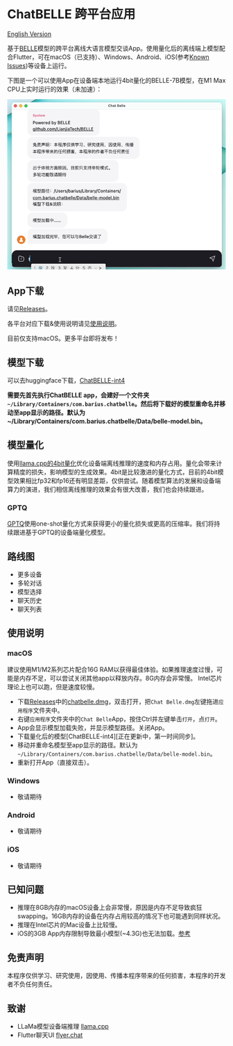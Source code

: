 # ChatBELLE 跨平台应用

[English Version](README_en.md)

基于[BELLE](https://github.com/LianjiaTech/BELLE)模型的跨平台离线大语言模型交谈App。使用量化后的离线端上模型配合Flutter，可在macOS（已支持）、Windows、Android、iOS(参考[Known Issues](#known-issues))等设备上运行。

下图是一个可以使用App在设备端本地运行4bit量化的BELLE-7B模型，在M1 Max CPU上实时运行的效果（未加速）：

<img src="./chatbelle-demo.gif"></img>


## App下载

请见[Releases](https://github.com/LianjiaTech/BELLE/releases/tag/v0.95)。

各平台对应下载&使用说明请见[使用说明](#使用说明)。

目前仅支持macOS。更多平台即将发布！

## 模型下载

可以去huggingface下载，[ChatBELLE-int4](https://huggingface.co/BelleGroup/ChatBELLE-int4)

**需要先首先执行ChatBELLE app，会建好一个文件夹```~/Library/Containers/com.barius.chatbelle```。然后将下载好的模型重命名并移动至app显示的路径。默认为~/Library/Containers/com.barius.chatbelle/Data/belle-model.bin。**

## 模型量化
使用[llama.cpp的4bit量化](https://github.com/ggerganov/llama.cpp)优化设备端离线推理的速度和内存占用。量化会带来计算精度的损失，影响模型的生成效果。4bit是比较激进的量化方式，目前的4bit模型效果相比fp32和fp16还有明显差距，仅供尝试。随着模型算法的发展和设备端算力的演进，我们相信离线推理的效果会有很大改善，我们也会持续跟进。

### GPTQ
[GPTQ](https://github.com/IST-DASLab/gptq)使用one-shot量化方式来获得更小的量化损失或更高的压缩率。我们将持续跟进基于GPTQ的设备端量化模型。


## 路线图
* 更多设备
* 多轮对话
* 模型选择
* 聊天历史
* 聊天列表


## 使用说明

### macOS
建议使用M1/M2系列芯片配合16G RAM以获得最佳体验。如果推理速度过慢，可能是内存不足，可以尝试关闭其他app以释放内存。8G内存会非常慢。
Intel芯片理论上也可以跑，但是速度较慢。

* 下载[Releases](https://github.com/LianjiaTech/BELLE/releases/tag/v0.95)中的[chatbelle.dmg](https://github.com/LianjiaTech/BELLE/releases/download/v0.95/chatbelle.dmg)，双击打开，把`Chat Belle.dmg`左键拖进`应用程序`文件夹中。
* 右键`应用程序`文件夹中的`Chat Belle`App，按住Ctrl并左键单击`打开`，点`打开`。
* App会显示模型加载失败，并显示模型路径。关闭App。
* 下载量化后的模型[ChatBELLE-int4][正在更新中，第一时间同步]。
* 移动并重命名模型至app显示的路径。默认为`~/Library/Containers/com.barius.chatbelle/Data/belle-model.bin`。
* 重新打开App（直接双击）。

### Windows
* 敬请期待

### Android
* 敬请期待

### iOS
* 敬请期待


## 已知问题
* 推理在8GB内存的macOS设备上会非常慢，原因是内存不足导致疯狂swapping。16GB内存的设备在内存占用较高的情况下也可能遇到同样状况。
* 推理在Intel芯片的Mac设备上比较慢。
* iOS的3GB App内存限制导致最小模型(~4.3G)也无法加载。[参考](https://github.com/mikeger/llama-ios)


## 免责声明
本程序仅供学习、研究使用，因使用、传播本程序带来的任何损害，本程序的开发者不负任何责任。


## 致谢
* LLaMa模型设备端推理 [llama.cpp](https://github.com/ggerganov/llama.cpp)
* Flutter聊天UI [flyer.chat](https://github.com/flyerhq/flutter_chat_ui)

